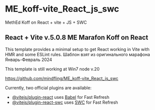 ﻿# ME_koff-vite_React_js_swc
 MethEd Koff on React + vite + JS + SWC
## React + Vite v.5.0.8 ME Marafon Koff on React 

This template provides a minimal setup to get React working in Vite with HMR and some ESLint rules.
Шаблон взят из оригинального марафона Январь-Февраль 2024

This template is still working at Win7 node v.20

<https://github.com/mindfling/ME_koff-vite_React_js_swc>

Currently, two official plugins are available:

- [@vitejs/plugin-react](https://github.com/vitejs/vite-plugin-react/blob/main/packages/plugin-react/README.md) uses [Babel](https://babeljs.io/) for Fast Refresh
- [@vitejs/plugin-react-swc](https://github.com/vitejs/vite-plugin-react-swc) uses [SWC](https://swc.rs/) for Fast Refresh
